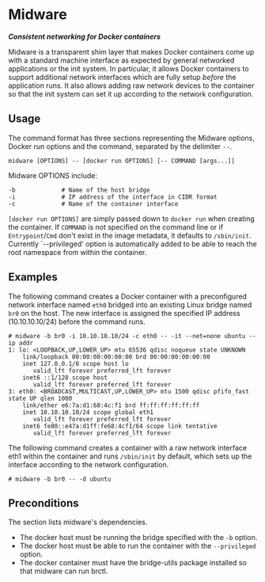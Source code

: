 # Midware

**_Consistent networking for Docker containers_**

Midware is a transparent shim layer that makes Docker containers come up with a standard machine interface as expected by general networked applications or the init system.  In particular, it allows Docker containers to support additional network interfaces which are fully setup *before* the application runs.  It also allows adding raw network devices to the container so that the init system can set it up according to the network configuration.

## Usage

The command format has three sections representing the Midware options, Docker run options and the command, separated by the delimiter `--`.

`midware [OPTIONS] -- [docker run OPTIONS] [-- COMMAND [args...]]`

Midware OPTIONS include:

```
-b             # Name of the host bridge
-i             # IP address of the interface in CIDR format
-c             # Name of the container interface
```

`[docker run OPTIONS]` are simply passed down to `docker run` when creating the container.  If `COMMAND` is not specified on the command line or if `Entrypoint`/`Cmd` don't exist in the image metadata, it defaults to `/sbin/init`.  Currently `--privileged' option is automatically added to be able to reach the root namespace from within the container.

## Examples

The following command creates a Docker container with a preconfigured network interface named `eth0` bridged into an existing Linux bridge named `br0` on the host.  The new interface is assigned the specified IP address (10.10.10.10/24) before the command runs.

```
# midware -b br0 -i 10.10.10.10/24 -c eth0 -- -it --net=none ubuntu -- ip addr
1: lo: <LOOPBACK,UP,LOWER_UP> mtu 65536 qdisc noqueue state UNKNOWN
    link/loopback 00:00:00:00:00:00 brd 00:00:00:00:00:00
    inet 127.0.0.1/8 scope host lo
       valid_lft forever preferred_lft forever
    inet6 ::1/128 scope host
       valid_lft forever preferred_lft forever
3: eth0: <BROADCAST,MULTICAST,UP,LOWER_UP> mtu 1500 qdisc pfifo_fast state UP qlen 1000
    link/ether e6:7a:d1:68:4c:f1 brd ff:ff:ff:ff:ff:ff
    inet 10.10.10.10/24 scope global eth1
       valid_lft forever preferred_lft forever
    inet6 fe80::e47a:d1ff:fe68:4cf1/64 scope link tentative
       valid_lft forever preferred_lft forever
```

The following command creates a container with a raw network interface eth1 within the container and runs `/sbin/init` by default, which sets up the interface according to the network configuration.

```
# midware -b br0 -- -d ubuntu
```

## Preconditions

The section lists midware's dependencies.

* The docker host must be running the bridge specified with the `-b` option.
* The docker host must be able to run the container with the `--privileged` option.
* The docker container must have the bridge-utils package installed so that midware can run brctl.
